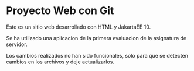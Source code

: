 # Proyecto Web con Git  
Este es un sitio web desarrollado con HTML y JakartaEE 10.


Se ha utilizado una aplicacion de la primera evaluacion de la asignatura de servidor.

Los cambios realizados no han sido funcionales, solo para que se detecten cambios en los archivos y deje actualizarlos.
